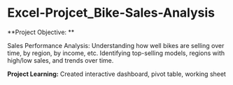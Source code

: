 # Excel-Projcet_Bike-Sales-Analysis

**Project Objective: **

Sales Performance Analysis: Understanding how well bikes are selling over time, by region, by income, etc. Identifying top-selling models, regions with high/low sales, and trends over time.

**Project Learning:**
Created interactive dashboard, pivot table, working sheet
